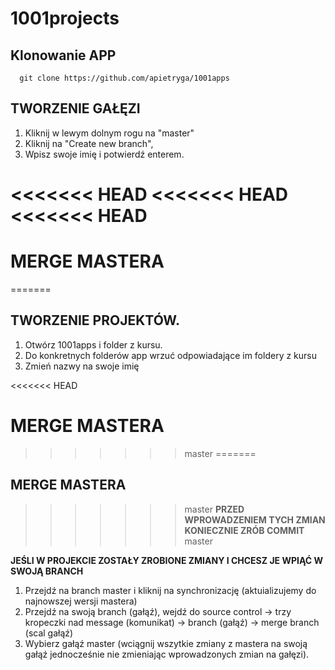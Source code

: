 # 1001projects

## Klonowanie APP

```git
  git clone https://github.com/apietryga/1001apps
```

## TWORZENIE GAŁĘZI

1. Kliknij w lewym dolnym rogu na "master"
2. Kliknij na "Create new branch",
3. Wpisz swoje imię i potwierdź enterem.

<<<<<<< HEAD
<<<<<<< HEAD
<<<<<<< HEAD
=======
# MERGE MASTERA
=======
## TWORZENIE PROJEKTÓW.

1. Otwórz 1001apps i folder z kursu.
2. Do konkretnych folderów app wrzuć odpowiadające im foldery z kursu
3. Zmień nazwy na swoje imię

<<<<<<< HEAD
# MERGE MASTERA

>>>>>>> master
=======
## MERGE MASTERA
>>>>>>> master
**PRZED WPROWADZENIEM TYCH ZMIAN KONIECZNIE ZRÓB COMMIT**
>>>>>>> master

**JEŚLI W PROJEKCIE ZOSTAŁY ZROBIONE ZMIANY I CHCESZ JE WPIĄĆ W SWOJĄ BRANCH**

1. Przejdź na branch master i kliknij na synchronizację (aktuializujemy do najnowszej wersji mastera)
2. Przejdź na swoją branch (gałąź), wejdź do source control -> trzy kropeczki nad message (komunikat) -> branch (gałąź) -> merge branch (scal gałąź)
3. Wybierz gałąź master (wciągnij wszytkie zmiany z mastera na swoją gałąź jednocześnie nie zmieniając wprowadzonych zmian na gałęzi).
